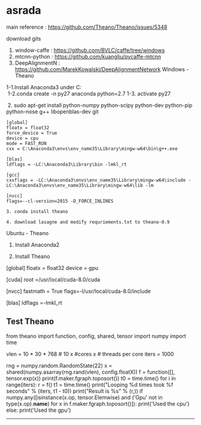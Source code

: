 # asrada
main reference : https://github.com/Theano/Theano/issues/5348

download gits 
1. window-caffe : https://github.com/BVLC/caffe/tree/windows
2. mtcnn-python : https://github.com/kuangliu/pycaffe-mtcnn
3. DeepAlignmentN : https://github.com/MarekKowalski/DeepAlignmentNetwork
Windows - Theano

  1-1.Install Anaconda3 under C:\
  1-2.conda create -n py27 anaconda python=2.7
  1-3. activate py27
  
  2. sudo apt-get install python-numpy python-scipy python-dev python-pip python-nose g++ libopenblas-dev git

    [global]
    floatx = float32
    force_device = True
    device = cpu
    mode = FAST_RUN
    cxx = C:\Anaconda3\envs\env_name35\Library\mingw-w64\bin\g++.exe

    [blas]
    ldflags = -LC:\Anaconda3\Library\bin -lmkl_rt

    [gcc]
    cxxflags = -LC:\Anaconda3\envs\env_name35\Library\mingw-w64\include -LC:\Anaconda3\envs\env_name35\Library\mingw-w64\lib -lm

    [nvcc]
    flags=--cl-version=2015 -D_FORCE_INLINES
    
    3. conda install theano
    
    4. download lasagne and modify requriements.txt to theano-0.9

Ubuntu - Theano

1. Install Anaconda2

2. Install Theano 

[global]
floatx = float32
device = gpu

[cuda]
root =/usr/local/cuda-8.0/cuda

[nvcc]
fastmath = True
flags=-I/usr/local/cuda-8.0/include

[blas]
ldflags =-lmkl_rt


Test Theano
------------------------------------------------------------

from theano import function, config, shared, tensor
import numpy
import time

vlen = 10 * 30 * 768  # 10 x #cores x # threads per core
iters = 1000

rng = numpy.random.RandomState(22)
x = shared(numpy.asarray(rng.rand(vlen), config.floatX))
f = function([], tensor.exp(x))
print(f.maker.fgraph.toposort())
t0 = time.time()
for i in range(iters):
    r = f()
t1 = time.time()
print("Looping %d times took %f seconds" % (iters, t1 - t0))
print("Result is %s" % (r,))
if numpy.any([isinstance(x.op, tensor.Elemwise) and
              ('Gpu' not in type(x.op).__name__)
              for x in f.maker.fgraph.toposort()]):
    print('Used the cpu')
else:
    print('Used the gpu')
    
------------------------------------------------------------
